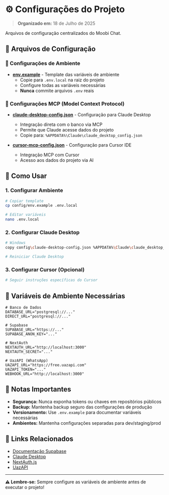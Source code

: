 # ⚙️ Configurações do Projeto

> **Organizado em:** 18 de Julho de 2025

Arquivos de configuração centralizados do Moobi Chat.

## 📁 Arquivos de Configuração

### 🔧 Configurações de Ambiente
- **[env.example](env.example)** - Template das variáveis de ambiente
  - Copie para `.env.local` na raiz do projeto
  - Configure todas as variáveis necessárias
  - **Nunca** commite arquivos `.env` reais

### 🤖 Configurações MCP (Model Context Protocol)
- **[claude-desktop-config.json](claude-desktop-config.json)** - Configuração para Claude Desktop
  - Integração direta com o banco via MCP
  - Permite que Claude acesse dados do projeto
  - Copie para: `%APPDATA%\Claude\claude_desktop_config.json`

- **[cursor-mcp-config.json](cursor-mcp-config.json)** - Configuração para Cursor IDE
  - Integração MCP com Cursor
  - Acesso aos dados do projeto via AI

## 🚀 Como Usar

### 1. Configurar Ambiente
```bash
# Copiar template
cp config/env.example .env.local

# Editar variáveis
nano .env.local
```

### 2. Configurar Claude Desktop
```bash
# Windows
copy config\claude-desktop-config.json %APPDATA%\Claude\claude_desktop_config.json

# Reiniciar Claude Desktop
```

### 3. Configurar Cursor (Opcional)
```bash
# Seguir instruções específicas do Cursor
```

## 🔐 Variáveis de Ambiente Necessárias

```env
# Banco de Dados
DATABASE_URL="postgresql://..."
DIRECT_URL="postgresql://..."

# Supabase
SUPABASE_URL="https://..."
SUPABASE_ANON_KEY="..."

# NextAuth
NEXTAUTH_URL="http://localhost:3000"
NEXTAUTH_SECRET="..."

# UazAPI (WhatsApp)
UAZAPI_URL="https://free.uazapi.com"
UAZAPI_TOKEN="..."
WEBHOOK_URL="http://localhost:3000"
```

## 📝 Notas Importantes

- **Segurança:** Nunca exponha tokens ou chaves em repositórios públicos
- **Backup:** Mantenha backup seguro das configurações de produção
- **Versionamento:** Use `.env.example` para documentar variáveis necessárias
- **Ambientes:** Mantenha configurações separadas para dev/staging/prod

## 🔗 Links Relacionados

- [Documentação Supabase](https://supabase.com/docs)
- [Claude Desktop](https://claude.ai/desktop)
- [NextAuth.js](https://next-auth.js.org/)
- [UazAPI](https://uazapi.com/)

---

**⚠️ Lembre-se:** Sempre configure as variáveis de ambiente antes de executar o projeto!